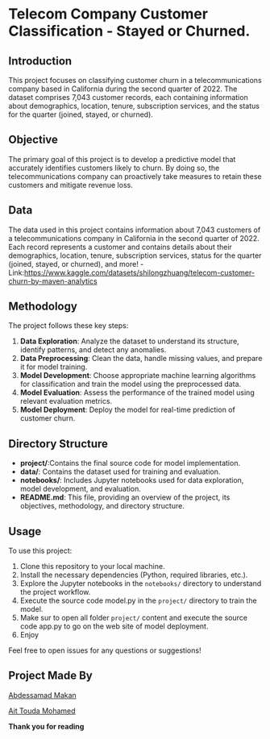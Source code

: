 # Telecom Company Customer Classification - Stayed or Churned.

## Introduction

This project focuses on classifying customer churn in a telecommunications company based in California during the second quarter of 2022. The dataset comprises 7,043 customer records, each containing information about demographics, location, tenure, subscription services, and the status for the quarter (joined, stayed, or churned).

## Objective

The primary goal of this project is to develop a predictive model that accurately identifies customers likely to churn. By doing so, the telecommunications company can proactively take measures to retain these customers and mitigate revenue loss.

## Data

The data used in this project contains information about 7,043 customers of a telecommunications company in California in the second quarter of 2022. Each record represents a customer and contains details about their demographics, location, tenure, subscription services, status for the quarter (joined, stayed, or churned), and more!
-Link:https://www.kaggle.com/datasets/shilongzhuang/telecom-customer-churn-by-maven-analytics

## Methodology

The project follows these key steps:
1. **Data Exploration**: Analyze the dataset to understand its structure, identify patterns, and detect any anomalies.
2. **Data Preprocessing**: Clean the data, handle missing values, and prepare it for model training.
3. **Model Development**: Choose appropriate machine learning algorithms for classification and train the model using the preprocessed data.
4. **Model Evaluation**: Assess the performance of the trained model using relevant evaluation metrics.
5. **Model Deployment**: Deploy the model for real-time prediction of customer churn.

## Directory Structure

- **project/**:Contains the final source code for model implementation.
- **data/**: Contains the dataset used for training and evaluation.
- **notebooks/**: Includes Jupyter notebooks used for data exploration, model development, and evaluation.
- **README.md**: This file, providing an overview of the project, its objectives, methodology, and directory structure.

## Usage

To use this project:
1. Clone this repository to your local machine.
2. Install the necessary dependencies (Python, required libraries, etc.).
3. Explore the Jupyter notebooks in the `notebooks/` directory to understand the project workflow.
4. Execute the source code model.py in the `project/` directory to train the model.
5. Make sur to open all folder `project/` content and execute the source code app.py to go on the web site of model deployment.
6. Enjoy 

Feel free to open issues for any questions or suggestions!

## Project Made By

[Abdessamad Makan](https://github.com/abdessamad-makan)

[Ait Touda Mohamed](https://github.com/mdaittouda8)


**Thank you for reading**

